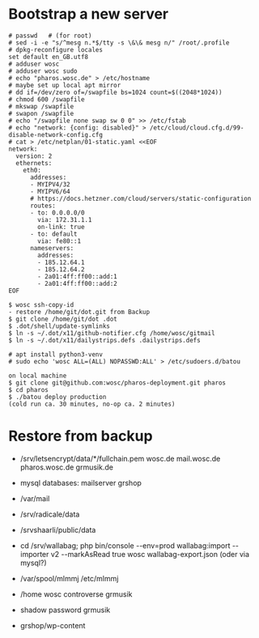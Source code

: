 # Bootstrap a new server

```
# passwd   # (for root)
# sed -i -e "s/^mesg n.*$/tty -s \&\& mesg n/" /root/.profile
# dpkg-reconfigure locales
set default en_GB.utf8
# adduser wosc
# adduser wosc sudo
# echo "pharos.wosc.de" > /etc/hostname
# maybe set up local apt mirror
# dd if=/dev/zero of=/swapfile bs=1024 count=$((2048*1024))
# chmod 600 /swapfile
# mkswap /swapfile
# swapon /swapfile
# echo "/swapfile none swap sw 0 0" >> /etc/fstab
# echo "network: {config: disabled}" > /etc/cloud/cloud.cfg.d/99-disable-network-config.cfg
# cat > /etc/netplan/01-static.yaml <<EOF
network:
  version: 2
  ethernets:
    eth0:
      addresses:
      - MYIPV4/32
      - MYIPV6/64
      # https://docs.hetzner.com/cloud/servers/static-configuration
      routes:
      - to: 0.0.0.0/0
        via: 172.31.1.1
        on-link: true
      - to: default
        via: fe80::1
      nameservers:
        addresses:
        - 185.12.64.1
        - 185.12.64.2
        - 2a01:4ff:ff00::add:1
        - 2a01:4ff:ff00::add:2
EOF

$ wosc ssh-copy-id
- restore /home/git/dot.git from Backup
$ git clone /home/git/dot .dot
$ .dot/shell/update-symlinks
$ ln -s ~/.dot/x11/github-notifier.cfg /home/wosc/gitmail
$ ln -s ~/.dot/x11/dailystrips.defs .dailystrips.defs

# apt install python3-venv
# sudo echo 'wosc ALL=(ALL) NOPASSWD:ALL' > /etc/sudoers.d/batou

on local machine
$ git clone git@github.com:wosc/pharos-deployment.git pharos
$ cd pharos
$ ./batou deploy production
(cold run ca. 30 minutes, no-op ca. 2 minutes)
```

# Restore from backup

- /srv/letsencrypt/data/*/fullchain.pem
  wosc.de mail.wosc.de pharos.wosc.de grmusik.de
- mysql databases:
  mailserver
  grshop
- /var/mail

- /srv/radicale/data
- /srvshaarli/public/data
- cd /srv/wallabag; php bin/console --env=prod wallabag:import --importer v2 --markAsRead true wosc wallabag-export.json (oder via mysql?)
- /var/spool/mlmmj
  /etc/mlmmj

- /home
  wosc controverse grmusik
- shadow password grmusik
- grshop/wp-content
